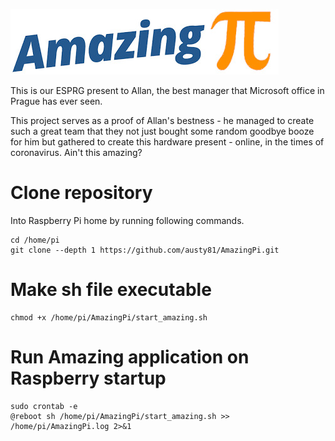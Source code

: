 ![AmazingPi](logo.jpg?raw=true "AmazingPi")

This is our ESPRG present to Allan, the best manager that Microsoft office in Prague has ever seen.

This project serves as a proof of Allan's bestness - he managed to create such a great team that they not just bought some random goodbye booze for him but gathered to create this hardware present - online, in the times of coronavirus. Ain't this amazing?

# Clone repository
Into Raspberry Pi home by running following commands.
```
cd /home/pi
git clone --depth 1 https://github.com/austy81/AmazingPi.git
```

# Make sh file executable
```
chmod +x /home/pi/AmazingPi/start_amazing.sh
```

# Run Amazing application on Raspberry startup
```
sudo crontab -e
@reboot sh /home/pi/AmazingPi/start_amazing.sh >> /home/pi/AmazingPi.log 2>&1
```